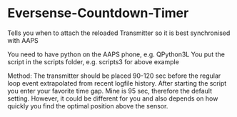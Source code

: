 # Eversense-Countdown-Timer
Tells you when to attach the reloaded Transmitter so it is best synchronised with AAPS

You need to have python on the AAPS phone, e.g. QPython3L
You put the script in the scripts folder, e.g. scripts3 for above example

Method:
The transmitter should be placed 90-120 sec before the regular loop event extrapolated from recent logfile history.
After starting the script you enter your favorite time gap. Mine is 95 sec, therefore the default setting.
However, it could be different for you and also depends on how quickly you find the optimal position above the sensor.
